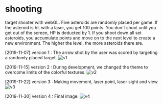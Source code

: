 # shooting
target shooter with webGL.
Five asteroids are randomly placed per game.
If the asteroid is hit with a laser, you get 100 points.
You don't shoot until you get out of the screen, HP is deducted by 1.
If you shoot down all set asteroids, you accumulate points and move on to the next level to create a new environment.
The higher the level, the more asteroids there are.

[2019-11-07] version 1
: The arrow shot by the user was scored by targeting a randomly placed target.
![v1](https://user-images.githubusercontent.com/32667737/69962006-756f0b00-1550-11ea-87a9-5708f9338b3f.gif)

[2019-11-15] version 2
: During development, we changed the theme to overcome limits of the colorful textures.
![v2](https://user-images.githubusercontent.com/32667737/69962031-7dc74600-1550-11ea-8927-0d8c391290fd.png)

[2019-11-22] version 3
: Making movement, laser point, laser sight and view.
![v3](https://user-images.githubusercontent.com/32667737/69962036-7f910980-1550-11ea-87f3-5e0e43d5610f.gif)

[2019-11-30] version 4
: Final image.
![v4](https://user-images.githubusercontent.com/32667737/69962037-815acd00-1550-11ea-958f-67193b6b8d2c.gif)
